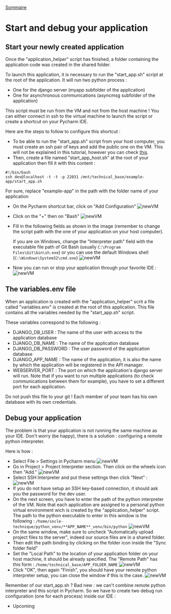[Sommaire](https://ursi-2020.github.io/Documentation/)

# Start and debug your application

## Start your newly created application

Once the "application_helper" script has finished, a folder containing the application code was created in the shared folder.

To launch this application, it is necessary to run the "start_app.sh" script at the root of the application.
It will run two python process :
- One for the django server (myapp subfolder of the application)
- One for asynchronous communications (asyncmsg subfolder of the application)

This script must be run from the VM and not from the host machine !
You can either connect in ssh to the virtual machine to launch the script or create a shortcut on your Pycharm IDE.

Here are the steps to follow to configure this shortcut :

- To be able to run the "start_app.sh" script from your host computer, you must create an ssh pair of keys and add the public one on the VM.
This will not be explained in this tutorial, however you can check [this](https://adamdehaven.com/blog/how-to-generate-an-ssh-key-and-add-your-public-key-to-the-server-for-authentication/).
- Then, create a file named "start_app_host.sh" at the root of your application then fill it with this content :
```
#!/bin/bash
ssh dev@localhost -t -t -p 22031 /mnt/technical_base/example-app/start_app.sh
```
For sure, replace "example-app" in the path with the folder name of your application
- On the Pycharm shortcut bar, click on "Add Configuration"
![newVM](./images/add_config.png)
- Click on the "+" then on "Bash"
![newVM](./images/add_bash_config.png)
- Fill in the following fields as shown in the image (remember to change the script path with the one of your application on your host computer). 

  If you are on Windows, change the "Interpreter path" field with the executable file path of Git Bash (usually ```C:\Program Files\Git\bin\sh.exe```) or you can use the default Windows shell (```C:\Windows\System32\cmd.exe```)
![newVM](./images/edit_config.png)
- Now you can run or stop your application through your favorite IDE :
![newVM](./images/run_config.png)

## The variables.env file
When an application is created with the "application_helper" scrit a file called "variables.env" is created at the root of this application.
This file contains all the variables needed by the "start_app.sh" script. 

These variables correspond to the following :
- DJANGO_DB_USER : The name of the user with access to the application database
- DJANGO_DB_NAME : The name of the application database
- DJANGO_DB_PASSWORD : The user password of the application database
- DJANGO_APP_NAME : The name of the application, it is also the name by which the application will be registered in the API manager.
- WEBSERVER_PORT : The port on which the application's django server will run. Note that if you want to run multiple applications (to check communications between them for example), you have to set a different port for each application.

Do not push this file to your git ! Each member of your team has his own database with its own credentials.

## Debug your application
The problem is that your application is not running the same machine as your IDE. Don't worry (be happy), there is a solution : configuring a remote python interpreter. 

Here is how :
- Select File > Settings in Pycharm menu
![newVM](./images/settings_pycharm.png)
- Go in Project > Project Interpreter section. Then click on the wheels icon then "Add."
![newVM](./images/interpreter.png)
- Select SSH Interpreter and put these settings then click "Next" :
![newVM](./images/interpreter_2.png)
- If you do not have setup an SSH key-based connection, it should ask you the password for the dev user.
- On the next screen, you have to enter the path of the python interpreter of the VM. Note that each application are assigned to a personal python virtual environment wich is created by the "application_helper" script.
  The path to the python executable to enter in this window is the following : ```/home/socle-technique/python_venv/**APP_NAME**_venv/bin/python``` 
![newVM](./images/interpreter_3.png)
- On the same window, make sure to uncheck "Automatically upload project files to the server", indeed our source files are in a shared folder.
- Then edit the path binding by clicking on the folder icon inside the "Sync folder field"
- Set the "Local Path" to the location of your application folder on your host machine, it should be already specified. 
  The "Remote Path" has this form : ```/home/technical_base/APP_FOLDER_NAME```
![newVM](./images/interpreter_4.png)
- Click "OK", then again "Finish", you should have your remote python interpreter setup, you can close the window if this is the case.
![newVM](./images/interpreter_5.png)

Remember of our start_app.sh ? Bad new : we can't combine remote python interpreter and this script in Pycharm.
So we have to create two debug run configuration (one for each process) inside our IDE :
- Upcoming
